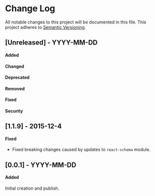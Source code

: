 # Change Log
All notable changes to this project will be documented in this file.
This project adheres to [Semantic Versioning](http://semver.org/).


## [Unreleased] - YYYY-MM-DD
#### Added
#### Changed
#### Deprecated
#### Removed
#### Fixed
#### Security



## [1.1.9] - 2015-12-4
#### Fixed
- Fixed breaking changes caused by updates to `react-schema` module.



## [0.0.1] - YYYY-MM-DD
#### Added
Initial creation and publish.
